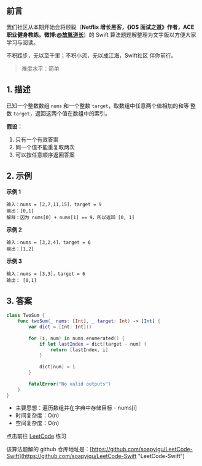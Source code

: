 ## 前言

我们社区从本期开始会将顾毅（**Netflix 增长黑客，《iOS 面试之道》作者，ACE 职业健身教练。微博:[@故胤道长](https://m.weibo.cn/u/1827884772 "@故胤道长")**）的 Swift 算法题题解整理为文字版以方便大家学习与阅读。

不积跬步，无以至千里；不积小流，无以成江海，Swift社区 伴你前行。

> 难度水平：简单

## 1. 描述

已知一个整数数组 `nums` 和一个整数 `target`，取数组中任意两个值相加的和等 整数 `target`，返回这两个值在数组中的索引。

**假设：**

1. 只有一个有效答案
2. 同一个值不能重复取两次
3. 可以按任意顺序返回答案

## 2. 示例

**示例 1**

```
输入：nums = [2,7,11,15]，target = 9
输出：[0,1]
解释：因为 nums[0] + nums[1] == 9，所以返回 [0, 1]
```

**示例 2**

```
输入：nums = [3,2,4]，target = 6
输出：[1,2]
```

**示例 3**

```
输入：nums = [3,3]，target = 6
输出： [0,1]
```

## 3. 答案

```swift
class TwoSum {
    func twoSum(_ nums: [Int], _ target: Int) -> [Int] {
        var dict = [Int: Int]()
  
        for (i, num) in nums.enumerated() {
            if let lastIndex = dict[target - num] {
                return [lastIndex, i]
            }
    
            dict[num] = i
        }
  
        fatalError("No valid outputs")
    }
}
```

* 主要思想：遍历数组并在字典中存储目标 - nums[i]
* 时间复杂度：O(n)
* 空间复杂度：O(n)

点击前往 [LeetCode](https://leetcode.com/problems/two-sum/) 练习

该算法题解的 github 仓库地址是：[https://github.com/soapyigu/LeetCode-Swift](https://github.com/soapyigu/LeetCode-Swift "LeetCode-Swift")